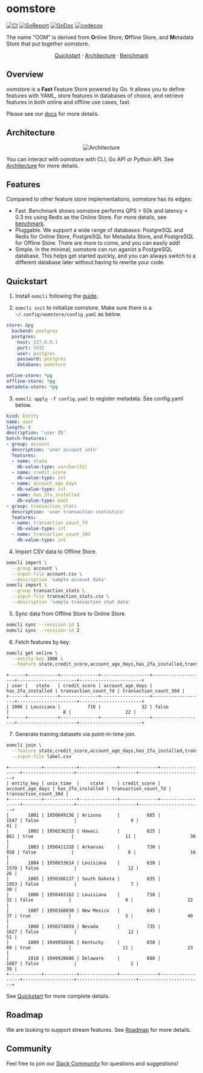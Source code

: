 # oomstore

[![CI](https://github.com/ethhte88/oomstore/actions/workflows/ci.yml/badge.svg)](https://github.com/ethhte88/oomstore/actions/workflows/ci.yml)
[![GoReport](https://goreportcard.com/badge/ethhte88/oomstore)](https://goreportcard.com/report/ethhte88/oomstore)
[![GoDoc](https://godoc.org/github.com/ethhte88/oomstore?status.png)](http://godoc.org/github.com/ethhte88/oomstore)
[![codecov](https://codecov.io/gh/ethhte88/oomstore/branch/main/graph/badge.svg?token=C59L7LTRM4)](https://codecov.io/gh/ethhte88/oomstore)

The name "OOM" is derived from **O**nline Store, **O**ffline Store, and **M**etadata Store that put together oomstore.

<p align="center">
  <a href="https://oom.ai/docs/quickstart">Quickstart</a>
  <span> · </span>
  <a href="https://oom.ai/docs/architecture">Architecture</a>
  <span> · </span>
  <a href="https://oom.ai/docs/benchmark">Benchmark</a>
</p>

## Overview

oomstore is a **Fast** Feature Store powered by Go.
It allows you to define features with YAML,
store features in databases of choice,
and retrieve features in both online and offline use cases, fast.

Please see our [docs](https://oom.ai/docs) for more details.

## Architecture

<p align="center">
  <img src="https://oom.ai/images/architecture/architecture.svg" alt="Architecture">
</p>

You can interact with oomstore with CLI, Go API or Python API. See [Architecture](https://oom.ai/docs/architecture) for more details.

## Features

Compared to other feature store implementations, oomstore has its edges:

- Fast. Benchmark shows oomstore performs QPS > 50k and latency < 0.3 ms using Redis as the Online Store. For more details, see [benchmark](https://oom.ai/docs/benchmark).
- Pluggable. We support a wide range of databases: PostgreSQL and Redis for Online Store, PostgreSQL for Metadata Store, and PostgreSQL for Offline Store. There are more to come, and you can easily add!
- Simple. In the minimal, oomstore can run aganist a PostgreSQL database. This helps get started quickly, and you can always switch to a different database later without having to rewrite your code.

## Quickstart

1. Install `oomcli` following the [guide](https://oom.ai/docs/installation#cli).

2. `oomcli init` to initialize oomstore. Make sure there is a `~/.config/oomstore/config.yaml` as below.

```yaml
store: &pg
  backend: postgres
  postgres:
    host: 127.0.0.1
    port: 5432
    user: postgres
    password: postgres
    database: oomstore

online-store: *pg
offline-store: *pg
metadata-store: *pg
```

3. `oomcli apply -f config.yaml` to register metadata. See config.yaml below.

```yaml
kind: Entity
name: user
length: 8
description: 'user ID'
batch-features:
- group: account
  description: 'user account info'
  features:
  - name: state
    db-value-type: varchar(32)
  - name: credit_score
    db-value-type: int
  - name: account_age_days
    db-value-type: int
  - name: has_2fa_installed
    db-value-type: bool
- group: transaction_stats
  description: 'user transaction statistics'
  features:
  - name: transaction_count_7d
    db-value-type: int
  - name: transaction_count_30d
    db-value-type: int
```

4. Import CSV data to Offline Store.

```bash
oomcli import \
  --group account \
  --input-file account.csv \
  --description 'sample account data'
oomcli import \
  --group transaction_stats \
  --input-file transaction_stats.csv \
  --description 'sample transaction stat data'
```

5. Sync data from Offline Store to Online Store.

```bash
oomcli sync --revision-id 1
oomcli sync --revision-id 2
```

6. Fetch features by key.

```bash
oomcli get online \
  --entity-key 1006 \
  --feature state,credit_score,account_age_days,has_2fa_installed,transaction_count_7d,transaction_count_30d
```

```text
+------+-----------+--------------+------------------+-------------------+----------------------+-----------------------+
| user |   state   | credit_score | account_age_days | has_2fa_installed | transaction_count_7d | transaction_count_30d |
+------+-----------+--------------+------------------+-------------------+----------------------+-----------------------+
| 1006 | Louisiana |          710 |               32 | false             |                    8 |                    22 |
+------+-----------+--------------+------------------+-------------------+----------------------+-----------------------+
```

7. Generate training datasets via point-in-time join.

```sh
oomcli join \
  --feature state,credit_score,account_age_days,has_2fa_installed,transaction_count_7d,transaction_count_30d \
  --input-file label.csv
```

```text
+------------+------------+--------------+--------------+------------------+-------------------+----------------------+-----------------------+
| entity_key | unix_time  |    state     | credit_score | account_age_days | has_2fa_installed | transaction_count_7d | transaction_count_30d |
+------------+------------+--------------+--------------+------------------+-------------------+----------------------+-----------------------+
|       1001 | 1950049136 | Arizona      |          685 |             1547 | false             |                    9 |                    41 |
|       1002 | 1950236233 | Hawaii       |          625 |              861 | true              |                   11 |                    36 |
|       1003 | 1950411318 | Arkansas     |          730 |              958 | false             |                    0 |                    16 |
|       1004 | 1950653614 | Louisiana    |          610 |             1570 | false             |                   12 |                    26 |
|       1005 | 1950166137 | South Dakota |          635 |             1953 | false             |                    7 |                    30 |
|       1006 | 1950403162 | Louisiana    |          710 |               32 | false             |                    8 |                    22 |
|       1007 | 1950160030 | New Mexico   |          645 |               37 | true              |                    5 |                    40 |
|       1008 | 1950274859 | Nevada       |          735 |             1627 | false             |                   12 |                    51 |
|       1009 | 1949958846 | Kentucky     |          650 |               88 | true              |                   11 |                    23 |
|       1010 | 1949920686 | Delaware     |          680 |             1687 | false             |                    2 |                    39 |
+------------+------------+--------------+--------------+------------------+-------------------+----------------------+-----------------------+
```

See [Quickstart](https://oom.ai/docs/quickstart) for more complete details.

## Roadmap

We are looking to support stream features. See [Roadmap](https://oom.ai/docs/roadmap) for more details.

## Community

Feel free to join our [Slack Community](https://oom.ai/slack) for questions and suggestions!
